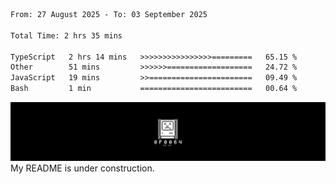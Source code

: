 <!--START_SECTION:waka-->

```txt
From: 27 August 2025 - To: 03 September 2025

Total Time: 2 hrs 35 mins

TypeScript   2 hrs 14 mins   >>>>>>>>>>>>>>>>=========   65.15 %
Other        51 mins         >>>>>>===================   24.72 %
JavaScript   19 mins         >>=======================   09.49 %
Bash         1 min           =========================   00.64 %
```

<!--END_SECTION:waka-->

<img src="https://raw.githubusercontent.com/n3xta/image-hosting/main/img/202411032331174.png"/>
My README is under construction. 
